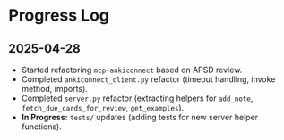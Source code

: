 # Progress Log

## 2025-04-28

- Started refactoring `mcp-ankiconnect` based on APSD review.
- Completed `ankiconnect_client.py` refactor (timeout handling, invoke method, imports).
- Completed `server.py` refactor (extracting helpers for `add_note`, `fetch_due_cards_for_review`, `get_examples`).
- **In Progress:** `tests/` updates (adding tests for new server helper functions).
